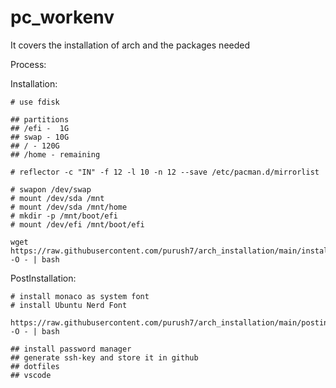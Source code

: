 # pc_workenv

It covers the installation of arch and the packages needed

Process:

Installation:

```
# use fdisk

## partitions
## /efi -  1G
## swap - 10G
## / - 120G
## /home - remaining

# reflector -c "IN" -f 12 -l 10 -n 12 --save /etc/pacman.d/mirrorlist

# swapon /dev/swap
# mount /dev/sda /mnt
# mount /dev/sda /mnt/home
# mkdir -p /mnt/boot/efi
# mount /dev/efi /mnt/boot/efi

wget https://raw.githubusercontent.com/purush7/arch_installation/main/installation.sh -O - | bash

```

PostInstallation:

```
# install monaco as system font
# install Ubuntu Nerd Font

https://raw.githubusercontent.com/purush7/arch_installation/main/postinstallation.sh -O - | bash

## install password manager
## generate ssh-key and store it in github
## dotfiles
## vscode

```
